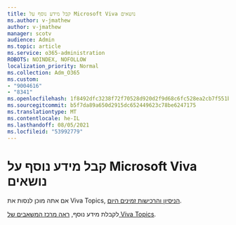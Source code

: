 ```yaml
---
title: קבל מידע נוסף על Microsoft Viva נושאים
ms.author: v-jmathew
author: v-jmathew
manager: scotv
audience: Admin
ms.topic: article
ms.service: o365-administration
ROBOTS: NOINDEX, NOFOLLOW
localization_priority: Normal
ms.collection: Adm_O365
ms.custom:
- "9004616"
- "8341"
ms.openlocfilehash: 1f8492dfc3238f72f70528d920d2f9d68c6fc528ea2cb7f551b178c163255916
ms.sourcegitcommit: b5f7da89a650d2915dc652449623c78be6247175
ms.translationtype: MT
ms.contentlocale: he-IL
ms.lasthandoff: 08/05/2021
ms.locfileid: "53992779"
---
```

# <a name="learn-more-about-microsoft-viva-topics"></a>קבל מידע נוסף על Microsoft Viva נושאים

אם אתה מוכן לנסות את Viva Topics, [הניסיון והרכישות זמינים היום](https://aka.ms/BuyVivaTopics).

לקבלת מידע נוסף, [ראה מרכז המשאבים של Viva Topics](https://aka.ms/viva/topics/resources).
